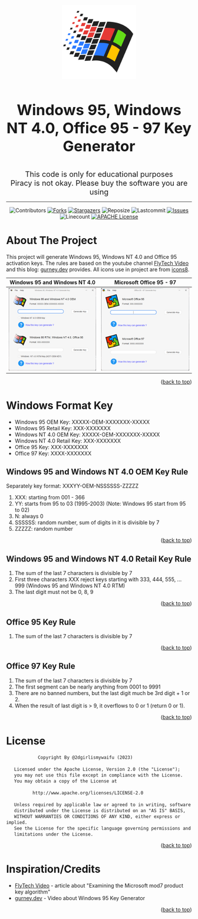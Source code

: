 <a name="readme-top"></a>

<!-- PROJECT LOGO -->
<br />
<div align="center">
 <a href="https://github.com/2dgirlismywaifu/Windows95_WindowsNT_Key">
    <img src="images/logo.png" alt="Logo" width="200" height="200">
  </a>

<h3 align="center", style="font-size:40px">Windows 95, Windows NT 4.0, Office 95 - 97 Key Generator</h3>
<p1 align="center", style="font-size:20px">This code is only for educational purposes</p1><br />
  <p2 align="center", style="font-size:20px">
    Piracy is not okay. Please buy the software you are using
  </p2>
<hr>

 ![Contributors][contributors-shield]
  [![Forks][forks-shield]][forks-url]
  [![Stargazers][stars-shield]][stars-url]
  ![Reposize][size-shield]
  ![Lastcommit][commit-shield]
  [![Issues][issues-shield]][issues-url]
  ![Linecount][linecount-shield]
  [![APACHE License][license-shield]][license-url]

</div>

<!-- ABOUT THE PROJECT -->
# **About The Project**

This project will generate Windows 95, Windows NT 4.0 and Office 95 activation keys. The rules are based on the youtube channel [FlyTech Video](https://www.youtube.com/watch?v=3DCEeASKNDk&t=72s) and this blog: [gurney.dev](https://gurney.dev/posts/mod7/)  provides. All icons use in project are from [icons8](https://icons8.com/).




<div align="center" >

Windows 95 and Windows NT 4.0             |  Microsoft Office 95 - 97
:-------------------------:|:-------------------------:
[![Product Name Screen Shot][product-screenshot]](https://github.com/2dgirlismywaifu/Windows95_WindowsNT_Key)  | [![Product Name Screen Shot][product-screenshot2]](https://github.com/2dgirlismywaifu/Windows95_WindowsNT_Key)




</div>

<div align="center">



</div>

<p align="right">(<a href="#readme-top">back to top</a>)</p>

<!-- RULE Explain -->
# **Windows Format Key**

- Windows 95 OEM Key: XXXXX-OEM-XXXXXXX-XXXXX
- Windows 95 Retail Key: XXX-XXXXXXX
- Windows NT 4.0 OEM Key: XXXXX-OEM-XXXXXXX-XXXXX
- Windows NT 4.0 Retail Key: XXX-XXXXXXX
- Office 95 Key: XXX-XXXXXXX
- Office 97 Key: XXXX-XXXXXXX

## **Windows 95 and Windows NT 4.0 OEM Key Rule**


Separately key format: XXXYY-OEM-NSSSSSS-ZZZZZ
1. XXX: starting from 001 - 366
2. YY: starts from 95 to 03 (1995-2003) (Note: Windows 95 start from 95 to 02)
3. N: always 0
4. SSSSSS: random number, sum of digits in it is divisible by 7
5. ZZZZZ: random number
<p align="right">(<a href="#readme-top">back to top</a>)</p>

## **Windows 95 and Windows NT 4.0 Retail Key Rule**
1. The sum of the last 7 characters is divisible by 7
2. First three characters XXX reject keys
starting with 333, 444, 555, ... 999 (Windows 95 and Windows NT 4.0 RTM)
3. The last digit must not be 0, 8, 9

<p align="right">(<a href="#readme-top">back to top</a>)</p>

## **Office 95 Key Rule**
1. The sum of the last 7 characters is divisible by 7


<p align="right">(<a href="#readme-top">back to top</a>)</p>

## **Office 97 Key Rule**
1. The sum of the last 7 characters is divisible by 7
2. The first segment can be nearly anything from 0001 to 9991
3. There are no banned numbers, but the last digit much be 3rd digit + 1 or 2.
4. When the result of last digit is > 9, it overflows to 0 or 1 (return 0 or 1).

<p align="right">(<a href="#readme-top">back to top</a>)</p>

<!-- LICENSE -->
# **License**
```
            Copyright By @2dgirlismywaifu (2023)

   Licensed under the Apache License, Version 2.0 (the "License");
   you may not use this file except in compliance with the License.
   You may obtain a copy of the License at

          http://www.apache.org/licenses/LICENSE-2.0

   Unless required by applicable law or agreed to in writing, software
   distributed under the License is distributed on an "AS IS" BASIS,
   WITHOUT WARRANTIES OR CONDITIONS OF ANY KIND, either express or implied.
   See the License for the specific language governing permissions and
   limitations under the License.
```
<p align="right">(<a href="#readme-top">back to top</a>)</p>

<!-- Inspiration/Credits -->
# **Inspiration/Credits**
- [FlyTech Video](https://www.youtube.com/watch?v=3DCEeASKNDk&t=72s) - article about "Examining the Microsoft mod7 product key algorithm"
- [gurney.dev](https://gurney.dev/posts/mod7/) - Video about Windows 95 Key Generator

<p align="right">(<a href="#readme-top">back to top</a>)</p>

<!-- MARKDOWN LINKS & IMAGES -->
<!-- https://www.markdownguide.org/basic-syntax/#reference-style-links -->
[contributors-shield]: https://img.shields.io/github/contributors/2dgirlismywaifu/Windows95_WindowsNT_Key.svg?style=for-the-badge&color=C9CBFF&logoColor=D9E0EE&labelColor=302D41
[contributors-url]: https://github.com/2dgirlismywaifu/Windows95_WindowsNT_Key/graphs/contributors
[forks-shield]: https://img.shields.io/github/forks/2dgirlismywaifu/Windows95_WindowsNT_Key.svg?style=for-the-badge&color=C9CBFF&logoColor=D9E0EE&labelColor=302D41
[forks-url]: https://github.com/2dgirlismywaifu/Windows95_WindowsNT_Key/network/members
[stars-shield]: https://img.shields.io/github/stars/2dgirlismywaifu/Windows95_WindowsNT_Key.svg?style=for-the-badge&color=C9CBFF&logoColor=D9E0EE&labelColor=302D41
[size-shield]: https://img.shields.io/github/repo-size/2dgirlismywaifu/Windows95_WindowsNT_Key.svg?style=for-the-badge&color=C9CBFF&logoColor=D9E0EE&labelColor=302D41
[linecount-shield]: https://img.shields.io/tokei/lines/github/2dgirlismywaifu/Windows95_WindowsNT_Key?color=C9CBFF&labelColor=302D41&style=for-the-badge
[commit-shield]: https://img.shields.io/github/last-commit/2dgirlismywaifu/Windows95_WindowsNT_Key.svg?style=for-the-badge&color=C9CBFF&logoColor=D9E0EE&labelColor=302D41
[stars-url]: https://github.com/2dgirlismywaifu/Windows95_WindowsNT_Key/stargazers
[issues-shield]: https://img.shields.io/github/issues/2dgirlismywaifu/Windows95_WindowsNT_Key.svg?style=for-the-badge&color=C9CBFF&logoColor=D9E0EE&labelColor=302D41
[issues-url]: https://github.com/2dgirlismywaifu/Windows95_WindowsNT_Key/issues
[license-shield]: https://img.shields.io/github/license/2dgirlismywaifu/Windows95_WindowsNT_Key.svg?style=for-the-badge&color=C9CBFF&logoColor=D9E0EE&labelColor=302D41
[license-url]: https://github.com/2dgirlismywaifu/Windows95_WindowsNT_Key/blob/main/LICENSE
[twitter-shield]: https://img.shields.io/twitter/follow/MyWaifuis2DGirl?color=C9CBFF&label=%40MyWaifuis2DGirl&logo=TWITTER&logoColor=C9CBFF&style=for-the-badge
[twitter-url]: https://twitter.com/MyWaifuis2DGirl
[product-screenshot]: images/screenshot.png
[product-screenshot2]: images/screenshot1.png
